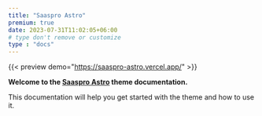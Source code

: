 ```yaml
---
title: "Saaspro Astro"
premium: true
date: 2023-07-31T11:02:05+06:00 
# type don't remove or customize
type : "docs"
---
```


{{< preview demo="https://saaspro-astro.vercel.app/" >}}


**Welcome to the [Saaspro Astro](https://themefisher.com/products/saaspro-astro/) theme documentation.**

This documentation will help you get started with the theme and how to use it. 